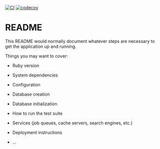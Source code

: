 [![CI](https://github.com/solar05/bookshelf/actions/workflows/CI.yml/badge.svg)](https://github.com/solar05/bookshelf/actions/workflows/CI.yml)
[![codecov](https://codecov.io/gh/solar05/bookshelf/branch/master/graph/badge.svg?token=7FOK6WMN58)](https://codecov.io/gh/solar05/bookshelf)
# README

This README would normally document whatever steps are necessary to get the
application up and running.

Things you may want to cover:

* Ruby version

* System dependencies

* Configuration

* Database creation

* Database initialization

* How to run the test suite

* Services (job queues, cache servers, search engines, etc.)

* Deployment instructions

* ...
